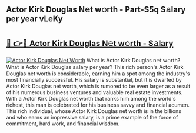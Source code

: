 ## Actor Kirk Douglas N𝚎t w𝚘rth - Part-S5q S𝚊lary per year vLeKy

# <h2><a href="http://gc2tqp.nevu.top/?p=Actor+Kirk+Douglas">🔗 👉🔴 Actor Kirk Douglas N𝚎t w𝚘rth - S𝚊lary</a></h2>

[![Actor Kirk Douglas N𝚎t W𝚘rth](https://i.imgur.com/Oavwk0R.jpeg)](http://gc2tqp.nevu.top/?p=Actor+Kirk+Douglas)
What is Actor Kirk Douglas n𝚎t w𝚘rth? What is Actor Kirk Douglas s𝚊lary per year?
This rich person's Actor Kirk Douglas net worth is considerable, earning him a spot among the industry's most financially successful. His salary is substantial, but it is dwarfed by Actor Kirk Douglas net worth, which is rumored to be even larger as a result of his numerous business ventures and valuable real estate investments. With a Actor Kirk Douglas net worth that ranks him among the world's richest, this man is celebrated for his business savvy and financial acumen. This rich individual, whose Actor Kirk Douglas net worth is in the billions and who earns an impressive salary, is a prime example of the force of commitment, hard work, and financial wisdom.
